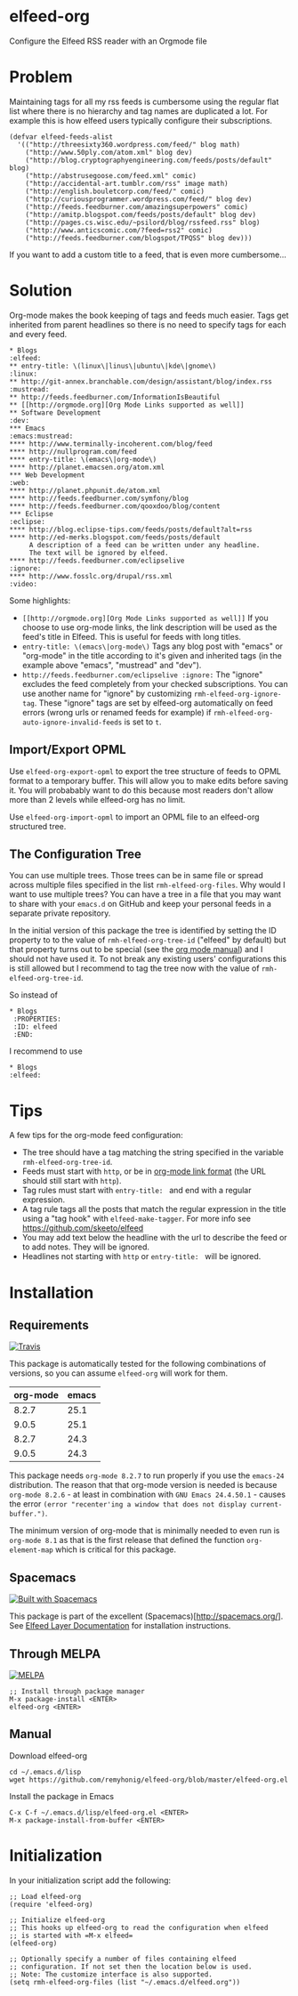 elfeed-org
==============

  Configure the Elfeed RSS reader with an Orgmode file

# Problem

Maintaining tags for all my rss feeds is cumbersome using the regular flat list
where there is no hierarchy and tag names are duplicated a lot. For example
this is how elfeed users typically configure their subscriptions.

    (defvar elfeed-feeds-alist
      '(("http://threesixty360.wordpress.com/feed/" blog math)
        ("http://www.50ply.com/atom.xml" blog dev)
        ("http://blog.cryptographyengineering.com/feeds/posts/default" blog)
        ("http://abstrusegoose.com/feed.xml" comic)
        ("http://accidental-art.tumblr.com/rss" image math)
        ("http://english.bouletcorp.com/feed/" comic)
        ("http://curiousprogrammer.wordpress.com/feed/" blog dev)
        ("http://feeds.feedburner.com/amazingsuperpowers" comic)
        ("http://amitp.blogspot.com/feeds/posts/default" blog dev)
        ("http://pages.cs.wisc.edu/~psilord/blog/rssfeed.rss" blog)
        ("http://www.anticscomic.com/?feed=rss2" comic)
        ("http://feeds.feedburner.com/blogspot/TPQSS" blog dev)))

If you want to add a custom title to a feed, that is even more cumbersome...

# Solution

Org-mode makes the book keeping of tags and feeds much easier. Tags get
inherited from parent headlines so there is no need to specify tags for each
and every feed.

    * Blogs                                                              :elfeed:
    ** entry-title: \(linux\|linus\|ubuntu\|kde\|gnome\)                  :linux:
    ** http://git-annex.branchable.com/design/assistant/blog/index.rss :mustread:
    ** http://feeds.feedburner.com/InformationIsBeautiful
    ** [[http://orgmode.org][Org Mode Links supported as well]]
    ** Software Development                                                 :dev:
    *** Emacs                                                    :emacs:mustread:
    **** http://www.terminally-incoherent.com/blog/feed
    **** http://nullprogram.com/feed
    **** entry-title: \(emacs\|org-mode\)
    **** http://planet.emacsen.org/atom.xml
    *** Web Development                                                     :web:
    **** http://planet.phpunit.de/atom.xml
    **** http://feeds.feedburner.com/symfony/blog
    **** http://feeds.feedburner.com/qooxdoo/blog/content
    *** Eclipse                                                         :eclipse:
    **** http://blog.eclipse-tips.com/feeds/posts/default?alt=rss
    **** http://ed-merks.blogspot.com/feeds/posts/default
         A description of a feed can be written under any headline.
         The text will be ignored by elfeed.
    **** http://feeds.feedburner.com/eclipselive                         :ignore:
    **** http://www.fosslc.org/drupal/rss.xml                             :video:


Some highlights:

* `[[http://orgmode.org][Org Mode Links supported as well]]` If you choose to use org-mode links, the link description will be used as the feed's title in Elfeed. This is useful for feeds with long titles.
* `entry-title: \(emacs\|org-mode\)` Tags any blog post with "emacs" or "org-mode" in the title according to it's given and inherited tags (in the example above "emacs", "mustread" and "dev").
* `http://feeds.feedburner.com/eclipselive :ignore:` The "ignore" excludes the feed completely from your checked subscriptions. You can use another name for "ignore" by customizing `rmh-elfeed-org-ignore-tag`. These "ignore" tags are set by elfeed-org automatically on feed errors (wrong urls or renamed feeds for example) if `rmh-elfeed-org-auto-ignore-invalid-feeds` is set to `t`.

## Import/Export OPML

Use `elfeed-org-export-opml` to export the tree structure of feeds to OPML format to a temporary buffer. This will allow you to make edits before saving it. You will probabably want to do this because most readers don't allow more than 2 levels while elfeed-org has no limit.

Use `elfeed-org-import-opml` to import an OPML file to an elfeed-org structured tree.

## The Configuration Tree

You can use multiple trees. Those trees can be in same file or spread
across multiple files specified in the list
`rmh-elfeed-org-files`. Why would I want to use multiple trees? You
can have a tree in a file that you may want to share with your
`emacs.d` on GitHub and keep your personal feeds in a separate private
repository.

In the initial version of this package the tree is identified by
setting the ID property to to the value of `rmh-elfeed-org-tree-id`
("elfeed" by default) but that property turns out to be special (see
the
[org mode manual](http://orgmode.org/manual/Special-properties.html#Special-properties))
and I should not have used it. To not break any existing users'
configurations this is still allowed but I recommend to tag the tree
now with the value of `rmh-elfeed-org-tree-id`.

So instead of

    * Blogs
     :PROPERTIES:
     :ID: elfeed
     :END:

I recommend to use

    * Blogs                                                              :elfeed:

# Tips
A few tips for the org-mode feed configuration:

* The tree should have a tag matching the string specified in the
  variable `rmh-elfeed-org-tree-id`.
* Feeds must start with `http`, or be in
  [org-mode link format](http://orgmode.org/org.html#Link-format) (the
  URL should still start with `http`).
* Tag rules must start with `entry-title: ` and end with a regular expression.
* A tag rule tags all the posts that match the regular expression in the title
  using a "tag hook" with `elfeed-make-tagger`. For more info see https://github.com/skeeto/elfeed
* You may add text below the headline with the url to describe the
  feed or to add notes. They will be ignored.
* Headlines not starting with `http` or `entry-title: ` will be ignored.

# Installation

## Requirements
[![Travis](https://travis-ci.org/remyhonig/elfeed-org.svg)](https://travis-ci.org/remyhonig/elfeed-org)

This package is automatically tested for the following combinations of
versions, so you can assume `elfeed-org` will work for them.

| org-mode | emacs |
|----------|-------|
| 8.2.7    | 25.1  |
| 9.0.5    | 25.1  |
| 8.2.7    | 24.3  |
| 9.0.5    | 24.3  |

This package needs `org-mode 8.2.7` to run properly if you use the `emacs-24` distribution. The reason that that org-mode version is needed is because `org-mode 8.2.6` - at least in combination with `GNU Emacs 24.4.50.1` - causes the error `(error "recenter'ing a window that does not display current-buffer.")`.

The minimum version of org-mode that is minimally needed to even run is `org-mode 8.1` as that is the first release that defined the function `org-element-map` which is critical for this package.

## Spacemacs
[![Built with Spacemacs](https://cdn.rawgit.com/syl20bnr/spacemacs/442d025779da2f62fc86c2082703697714db6514/assets/spacemacs-badge.svg)](http://spacemacs.org)

This package is part of the excellent (Spacemacs)[http://spacemacs.org/]. See [Elfeed Layer Documentation](http://spacemacs.org/layers/+web-services/elfeed/README.html) for installation instructions.

## Through MELPA
[![MELPA](http://melpa.org/packages/elfeed-org-badge.svg)](http://melpa.org/#/elfeed-org)

    ;; Install through package manager
    M-x package-install <ENTER>
    elfeed-org <ENTER>

## Manual

Download elfeed-org

    cd ~/.emacs.d/lisp
    wget https://github.com/remyhonig/elfeed-org/blob/master/elfeed-org.el

Install the package in Emacs

    C-x C-f ~/.emacs.d/lisp/elfeed-org.el <ENTER>
    M-x package-install-from-buffer <ENTER>

# Initialization

In your initialization script add the following:

    ;; Load elfeed-org
    (require 'elfeed-org)

    ;; Initialize elfeed-org
    ;; This hooks up elfeed-org to read the configuration when elfeed
    ;; is started with =M-x elfeed=
    (elfeed-org)

    ;; Optionally specify a number of files containing elfeed
    ;; configuration. If not set then the location below is used.
    ;; Note: The customize interface is also supported.
    (setq rmh-elfeed-org-files (list "~/.emacs.d/elfeed.org"))
